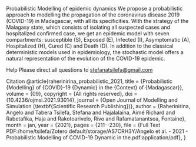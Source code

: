 Probabilistic Modelling of epidemic dynamics
We propose a probabilistic approach to modelling the propagation of the coronavirus disease 2019 (COVID-19) in Madagascar, with all its specificities.
With the strategy of the Malagasy state, which consists of isolating all suspected cases and hospitalized confirmed case, we get an epidemic model with
seven compartments: susceptible (S), Exposed (E), Infected (I), Asymptomatic (A), Hospitalized (H), Cured (C) and Death (D). In addition to the classical
deterministic models used in epidemiology, the stochastic model offers a natural representation of the evolution of the COVID-19 epidemic. 

Help
Please direct all questions to stefanatsilefa@gmail.com

Citation
@article{raherinirina_probabilistic_2021,
	title = {Probabilistic {Modelling} of {COVID}-19 {Dynamic} in the {Context} of {Madagascar}},
	volume = {09},
	copyright = {All rights reserved},
	doi = {10.4236/ojmsi.2021.93014},
	journal = {Open Journal of Modelling and Simulation (\textbf{Scientific Research Publishing})},
	author = {Raherinirina, Angelo and Tabera Tsilefa, Stefana and Hajalalaina, Aimé Richard and Rabetafika, Haja and Rakotoarivelo, Rivo and Rafamatanantsoa, Fontaine},
	month = jan,
	year = {2021},
	pages = {211--230},
	file = {Full Text PDF:/home/tsilefa/Zotero default/storage/AS7CRH3Y/Angelo et al. - 2021 - Probabilistic Modelling of COVID-19 Dynamic in the.pdf:application/pdf},
}
